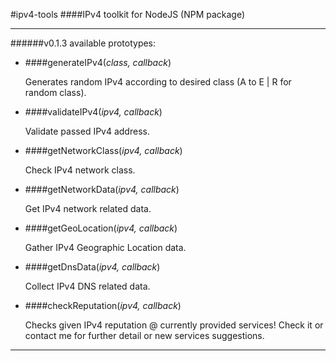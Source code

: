 #ipv4-tools
####IPv4 toolkit for NodeJS (NPM package)
***

######v0.1.3 available prototypes:

- ####generateIPv4(*class, callback*)

	Generates random IPv4 according to desired class (A to E | R for random class).

	
-	####validateIPv4(*ipv4, callback*)

	Validate passed IPv4 address.


-	####getNetworkClass(*ipv4, callback*)

	Check IPv4 network class.


-	####getNetworkData(*ipv4, callback*)

	Get IPv4 network related data.


-	####getGeoLocation(*ipv4, callback*)

	Gather IPv4 Geographic Location data.


-	####getDnsData(*ipv4, callback*)

	Collect IPv4 DNS related data.


-	####checkReputation(*ipv4, callback*)

	Checks given IPv4 reputation @ currently provided services!
	Check it or contact me for further detail or new services suggestions.
***
